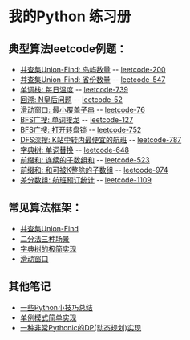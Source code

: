 我的Python 练习册
===
## 典型算法leetcode例题：

- [并查集Union-Find: 岛屿数量](leetcode/leetcode-200-num-of-islands.py) -- [leetcode-200](https://leetcode-cn.com/problems/number-of-islands/)
- [并查集Union-Find: 省份数量](leetcode/leetcode-547-number-of-provinces.py) -- [leetcode-547](https://leetcode-cn.com/problems/number-of-provinces/)
- [单调栈: 每日温度](leetcode/leetcode-739-daily-temperatures.py) -- [leetcode-739](https://leetcode-cn.com/problems/daily-temperatures/)
- [回溯: N皇后问题](leetcode/leetcode-52-n-queens-ii.py) -- [leetcode-52](https://leetcode-cn.com/problems/n-queens-ii/)
- [滑动窗口: 最小覆盖子串](leetcode/leetcode-76-minimum-window-substring.py) -- [leetcode-76](https://leetcode-cn.com/problems/minimum-window-substring/)
- [BFS广搜: 单词接龙](leetcode/leetcode-127-word-ladder.py) -- [leetcode-127](https://leetcode-cn.com/problems/word-ladder)
- [BFS广搜: 打开转盘锁](leetcode/leetcode-752-open-the-lock.py) -- [leetcode-752](https://leetcode-cn.com/problems/open-the-lock/)
- [DFS深搜: K站中转内最便宜的航班](leetcode/leetcode-787-cheapest-flights-within-k-stops.py) -- [leetcode-787](https://leetcode-cn.com/problems/cheapest-flights-within-k-stops)
- [字典树: 单词替换](leetcode/leetcode-648-replace-words.py) -- [leetcode-648](https://leetcode-cn.com/problems/replace-words)
- [前缀和: 连续的子数组和](leetcode/leetcode-523-continuous-subarray-sum.py) -- [leetcode-523](https://leetcode-cn.com/problems/continuous-subarray-sum)
- [前缀和: 和可被K整除的子数组](leetcode/leetcode-974-subarray-sums-divisible-by-k.py) -- [leetcode-974](https://leetcode-cn.com/problems/subarray-sums-divisible-by-k)
- [差分数组: 航班预订统计](leetcode/leetcode-1109-corporate-flight-bookings.py) -- [leetcode-1109](https://leetcode-cn.com/problems/corporate-flight-bookings)

## 常见算法框架：

- [并查集Union-Find](frame/UF.py)
- [二分法三种场景](frame/binary-search.py)
- [字典树的极简实现](frame/trie.py)
- [滑动窗口](frame/sliding_window.py)

## 其他笔记
- [一些Python小技巧总结](notes/notes.md)
- [单例模式简单实现](others/singleton.py)
- [一种非常Pythonic的DP(动态规划)实现](others/dp.py)